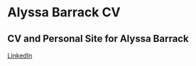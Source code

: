 # Alyssa Barrack CV
## CV and Personal Site for Alyssa Barrack


[LinkedIn](https://www.linkedin.com/in/abarrack/)
